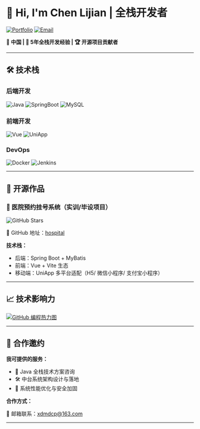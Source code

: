 # 👋 Hi, I'm Chen Lijian | 全栈开发者

[![Portfolio](https://img.shields.io/badge/📖_个人博客-FF5722?logo=vercel&labelColor=white)](https://blog.chenlijian.cn)
[![Email](https://img.shields.io/badge/📧_xdmdcp@163.com-EA4335?logo=gmail)](mailto:xdmdcp@163.com)

[//]: # ([![WeChat]&#40;https://img.shields.io/badge/💬_技术交流-07C160?logo=wechat&#41;]&#40;https://blog.chenlijian.cn/wechat-qrcode&#41;)

**📍 中国 | 🔧 5年全栈开发经验 | 🏆 开源项目贡献者**

---

## 🛠 技术栈

### 后端开发
![Java](https://img.shields.io/badge/Java-Expert-007396?logo=openjdk)
![SpringBoot](https://img.shields.io/badge/Spring_Boot-3.0+-6DB33F?logo=spring)
![MySQL](https://img.shields.io/badge/MySQL-8.0-4479A1?logo=mysql)

### 前端开发
![Vue](https://img.shields.io/badge/Vue-3.0-4FC08D?logo=vuedotjs)
![UniApp](https://img.shields.io/badge/UniApp-跨平台开发-2855F1?logo=appveyor)

### DevOps
![Docker](https://img.shields.io/badge/Docker-容器化-2496ED?logo=docker)
![Jenkins](https://img.shields.io/badge/Jenkins-CI/CD-D24939?logo=jenkins)

---

## 🚀 开源作品

### 🏥 医院预约挂号系统（实训/毕设项目）

![GitHub Stars](https://img.shields.io/github/stars/xdmdcp/hospital?label=Stars&style=social)

🔗 GitHub 地址：[hospital](https://github.com/xdmdcp/hospital)

**技术栈：**
- 后端：Spring Boot + MyBatis
- 前端：Vue + Vite 生态
- 移动端：UniApp 多平台适配（H5/ 微信小程序/ 支付宝小程序）

---

## 📈 技术影响力

[//]: # ([![GitHub Stats]&#40;https://github-readme-stats.vercel.app/api?username=xdmdcp&show_icons=true&theme=radical&#41;]&#40;https://github.com/xdmdcp&#41;)

[![GitHub 编程热力图](https://streak-stats.demolab.com?user=xdmdcp&theme=radical&border_radius=5)](https://github.com/xdmdcp)

---

## 🤝 合作邀约

**我可提供的服务：**
- 💼 Java 全栈技术方案咨询
- 🛠️ 中台系统架构设计与落地
- 🚀 系统性能优化与安全加固

**合作方式：**

📮 邮箱联系：[xdmdcp@163.com](mailto:xdmdcp@163.com)

[//]: # (🌐 博客留言：[技术咨询表单]&#40;https://blog.chenlijian.cn/contact&#41;  )
[//]: # (📅 在线会议：[Calendly 预约]&#40;https://calendly.com/chenlijian-tech/30min&#41;)

---

[//]: # ([![Visitor Count]&#40;https://komarev.com/ghpvc/?username=xdmdcp&label=Profile%20Views&color=blueviolet&#41;]&#40;https://github.com/xdmdcp&#41;)
[//]: # ([![Blog Latest Post]&#40;https://img.shields.io/badge/📚_最新技术文章-FF5722?logo=ghost&#41;]&#40;https://blog.chenlijian.cn/latest&#41;)